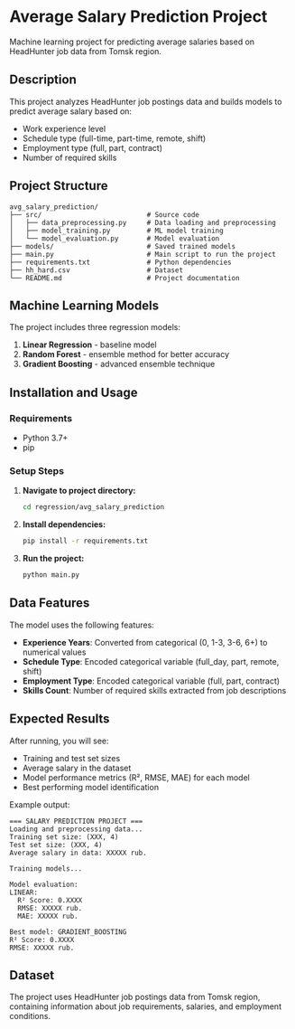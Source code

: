# Average Salary Prediction Project

Machine learning project for predicting average salaries based on HeadHunter job data from Tomsk region.

## Description

This project analyzes HeadHunter job postings data and builds models to predict average salary based on:
- Work experience level
- Schedule type (full-time, part-time, remote, shift)
- Employment type (full, part, contract)
- Number of required skills

## Project Structure

```
avg_salary_prediction/
├── src/                          # Source code
│   ├── data_preprocessing.py     # Data loading and preprocessing
│   ├── model_training.py         # ML model training
│   └── model_evaluation.py       # Model evaluation
├── models/                       # Saved trained models
├── main.py                       # Main script to run the project
├── requirements.txt              # Python dependencies
├── hh_hard.csv                   # Dataset
└── README.md                     # Project documentation
```

## Machine Learning Models

The project includes three regression models:
1. **Linear Regression** - baseline model
2. **Random Forest** - ensemble method for better accuracy
3. **Gradient Boosting** - advanced ensemble technique

## Installation and Usage

### Requirements
- Python 3.7+
- pip

### Setup Steps

1. **Navigate to project directory:**
   ```bash
   cd regression/avg_salary_prediction
   ```

2. **Install dependencies:**
   ```bash
   pip install -r requirements.txt
   ```

3. **Run the project:**
   ```bash
   python main.py
   ```

## Data Features

The model uses the following features:
- **Experience Years**: Converted from categorical (0, 1-3, 3-6, 6+) to numerical values
- **Schedule Type**: Encoded categorical variable (full_day, part, remote, shift)
- **Employment Type**: Encoded categorical variable (full, part, contract)
- **Skills Count**: Number of required skills extracted from job descriptions

## Expected Results

After running, you will see:
- Training and test set sizes
- Average salary in the dataset
- Model performance metrics (R², RMSE, MAE) for each model
- Best performing model identification

Example output:
```
=== SALARY PREDICTION PROJECT ===
Loading and preprocessing data...
Training set size: (XXX, 4)
Test set size: (XXX, 4)
Average salary in data: XXXXX rub.

Training models...

Model evaluation:
LINEAR:
  R² Score: 0.XXXX
  RMSE: XXXXX rub.
  MAE: XXXXX rub.

Best model: GRADIENT_BOOSTING
R² Score: 0.XXXX
RMSE: XXXXX rub.
```

## Dataset

The project uses HeadHunter job postings data from Tomsk region, containing information about job requirements, salaries, and employment conditions.